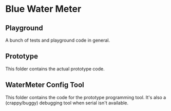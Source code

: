 # Blue Water Meter

## Playground

A bunch of tests and playground code in general.

## Prototype

This folder contains the actual prototype code.

## WaterMeter Config Tool

This folder contains the code for the prototype programming tool. It's also a (crappy/buggy) debugging tool when serial isn't available.